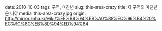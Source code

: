 ﻿date: 2010-10-03
tags: 구역, 미친년
slug: this-area-crazy
title: 이 구역의 미친년은 나야
media: this-area-crazy.jpg
origin: http://mirror.enha.kr/wiki/%EB%B8%94%EB%A0%88%EC%96%B4%20%EC%9C%8C%EB%8D%94%ED%94%84
